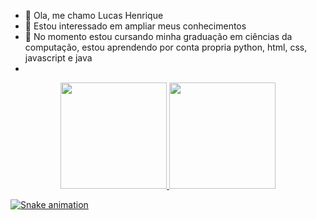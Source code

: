 - 👋 Ola, me chamo Lucas Henrique
- 👀 Estou interessado em ampliar meus conhecimentos
- 🌱 No momento estou cursando minha graduação em ciências da computação, estou aprendendo por conta propria python, html, css, javascript e java
- 
<div align="center">
  <a href="https://github.com/lucaspk123">
  <img height="170em" src="https://github-readme-stats.vercel.app/api?username=lucaspk123&show_icons=true&theme=dark&include_all_commits=true&count_private=true"/>
  <img height="170em" src="https://github-readme-stats.vercel.app/api/top-langs/?username=lucaspk123&layout=compact&langs_count=7&theme=dark"/>
</div>
 

 
  ![Snake animation](https://github.com/lucaspk123/lucaspk123/)
 
